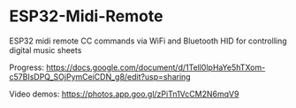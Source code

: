 # ESP32-Midi-Remote
ESP32 midi remote CC commands via WiFi and Bluetooth HID for controlling digital music sheets

Progress:
https://docs.google.com/document/d/1Tell0lpHaYe5hTXom-c57BIsDPQ_SOjPymCeiCDN_g8/edit?usp=sharing

Video demos:
https://photos.app.goo.gl/zPiTn1VcCM2N6mqV9
